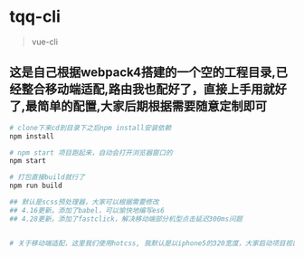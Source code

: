 # tqq-cli

> vue-cli

## 这是自己根据webpack4搭建的一个空的工程目录,已经整合移动端适配,路由我也配好了，直接上手用就好了,最简单的配置,大家后期根据需要随意定制即可

``` bash
# clone下来cd到目录下之后npm install安装依赖
npm install

# npm start 项目跑起来，自动会打开浏览器窗口的
npm start

# 打包直接build就行了
npm run build

## 默认是scss预处理器，大家可以根据需要修改
## 4.16更新。添加了babel，可以愉快地编写es6
## 4.28更新。添加了fastclick，解决移动端部分机型点击延迟300ms问题


# 关于移动端适配，这里我们使用hotcss, 我默认是以iphone5的320宽度，大家启动项目视口大小切到iphone5可以看html根元素为40px,所以我们就设px2rem基准为40px,webpack.config.js里默认css-loader配置remUnit=40即可，如果为iphone6或者plus方法同上。
